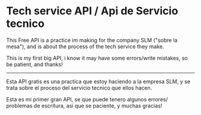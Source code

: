 # Tech service API / Api de Servicio tecnico 

This Free API is a practice im making for the company SLM ("sobre la mesa"), and is about the process of the tech service they make.

This is my first big API, i know it may have some errors/write mistakes, so be patient, and thanks!

---

Esta API gratis es una practica que estoy haciendo a la empresa SLM, y se trata sobre el proceso del servicio tecnico que ellos hacen.

Esta es mi primer gran API, se que puede tenero algunos errores/ problemas de escritura, asi que se paciente, y muchas gracias!